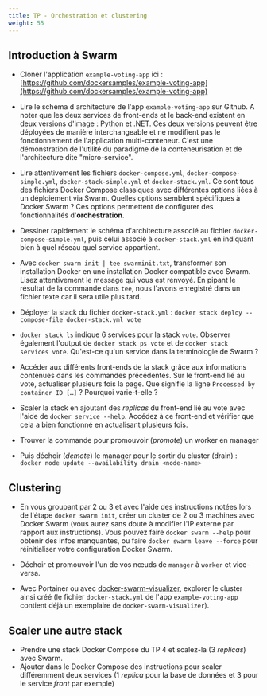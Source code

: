 ```yaml
---
title: TP - Orchestration et clustering
weight: 55
---
```


<!-- - Cloner l'application exemple ici : [https://gitlab.com/e-lie/getstarted_docker.git](https://gitlab.com/e-lie/getstarted_docker.git) -->

## Introduction à Swarm

- Cloner l'application `example-voting-app` ici : [https://github.com/dockersamples/example-voting-app](https://github.com/dockersamples/example-voting-app)

- Lire le schéma d'architecture de l'app `example-voting-app` sur Github. A noter que les deux services de front-ends et le back-end existent en deux versions d'image : Python et .NET. Ces deux versions peuvent être déployées de manière interchangeable et ne modifient pas le fonctionnement de l'application multi-conteneur. C'est une démonstration de l'utilité du paradigme de la conteneurisation et de l'architecture dite "micro-service".

- Lire attentivement les fichiers `docker-compose.yml`, `docker-compose-simple.yml`, `docker-stack-simple.yml` et `docker-stack.yml`. Ce sont tous des fichiers Docker Compose classiques avec différentes options liées à un déploiement via Swarm. Quelles options semblent spécifiques à Docker Swarm ? Ces options permettent de configurer des fonctionnalités d'**orchestration**.

- Dessiner rapidement le schéma d'architecture associé au fichier `docker-compose-simple.yml`, puis celui associé à `docker-stack.yml` en indiquant bien à quel réseau quel service appartient.
<!-- - En suivant le [guide Docker de découverte de Swarm à partir de la partie 4](https://docs.docker.com/get-started/part4/), créez un fichier docker-compose qui package l'application exemple avec un container `redis` joignable via le hostname `redis` et le port 6379. -->

- Avec `docker swarm init | tee swarminit.txt`, transformer son installation Docker en une installation Docker compatible avec Swarm. Lisez attentivement le message qui vous est renvoyé. En pipant le résultat de la commande dans `tee`, nous l'avons enregistré dans un fichier texte car il sera utile plus tard.

- Déployer la stack du fichier `docker-stack.yml` : `docker stack deploy --compose-file docker-stack.yml vote`

- `docker stack ls` indique 6 services pour la stack `vote`. Observer également l'output de `docker stack ps vote` et de `docker stack services vote`. Qu'est-ce qu'un service dans la terminologie de Swarm ?

- Accéder aux différents front-ends de la stack grâce aux informations contenues dans les commandes précédentes. Sur le front-end lié au vote, actualiser plusieurs fois la page. Que signifie la ligne `Processed by container ID […]` ? Pourquoi varie-t-elle ?

- Scaler la stack en ajoutant des _replicas_ du front-end lié au vote avec l'aide de `docker service --help`. Accédez à ce front-end et vérifier que cela a bien fonctionné en actualisant plusieurs fois.

- Trouver la commande pour promouvoir (_promote_) un worker en manager

- Puis déchoir (_demote_) le manager pour le sortir du cluster (drain) : `docker node update --availability drain <node-name>`
<!-- - Comment ne pas exposer les ports de tous nos hôtes à tout l'internet ? -->

## Clustering

- En vous groupant par 2 ou 3 et avec l'aide des instructions notées lors de l'étape `docker swarm init`, créer un cluster de 2 ou 3 machines avec Docker Swarm (vous aurez sans doute à modifier l'IP externe par rapport aux instructions). Vous pouvez faire `docker swarm --help` pour obtenir des infos manquantes, ou faire `docker swarm leave --force` pour réinitialiser votre configuration Docker Swarm.

- Déchoir et promouvoir l'un de vos nœuds de `manager` à `worker` et vice-versa.

- Avec Portainer ou avec [docker-swarm-visualizer](https://github.com/dockersamples/docker-swarm-visualizer), explorer le cluster ainsi créé (le fichier `docker-stack.yml` de l'app `example-voting-app` contient déjà un exemplaire de `docker-swarm-visualizer`).

## Scaler une autre stack

- Prendre une stack Docker Compose du TP 4 et scalez-la (3 _replicas_) avec Swarm.
- Ajouter dans le Docker Compose des instructions pour scaler différemment deux services (1 _replica_ pour la base de données et 3 pour le service _front_ par exemple)

<!--
## Installons Portainer

Portainer est une interface web de base pour gérer un cluster docker.

```bash
docker service create \
      --name portainer \
      --publish 9000:9000 \
      --constraint 'node.role == manager' \
      --mount type=bind,src=/var/run/docker.sock,dst=/var/run/docker.sock \
      portainer/portainer \
      -H unix:///var/run/docker.sock
```

- Listez les services
- Inspectez le service portainer avec l'option --pretty
- Ouvrez la page avec `firefox http://$(docker-machine ip <machine_manager>):9000` -->

<!-- # Installer un loadbalancer HAProxy

- [https://github.com/docker/dockercloud-haproxy/tree/master](https://github.com/docker/dockercloud-haproxy/tree/master) -->
